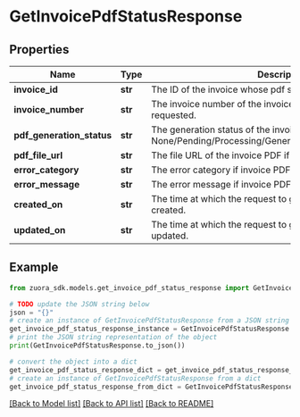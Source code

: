 # GetInvoicePdfStatusResponse


## Properties

Name | Type | Description | Notes
------------ | ------------- | ------------- | -------------
**invoice_id** | **str** | The ID of the invoice whose pdf status is requested.  | [optional] 
**invoice_number** | **str** | The invoice number of the invoice whose pdf status is requested.  | [optional] 
**pdf_generation_status** | **str** | The generation status of the invoice PDF. Can be one of - None/Pending/Processing/Generated/Error/Obsolete/Archived  | [optional] 
**pdf_file_url** | **str** | The file URL of the invoice PDF if it&#39;s generated successfully.  | [optional] 
**error_category** | **str** | The error category if invoice PDF generation failed.  | [optional] 
**error_message** | **str** | The error message if invoice PDF generation failed.  | [optional] 
**created_on** | **str** | The time at which the request to generate the PDF was created.  | [optional] 
**updated_on** | **str** | The time at which the request to generate the PDF was updated.  | [optional] 

## Example

```python
from zuora_sdk.models.get_invoice_pdf_status_response import GetInvoicePdfStatusResponse

# TODO update the JSON string below
json = "{}"
# create an instance of GetInvoicePdfStatusResponse from a JSON string
get_invoice_pdf_status_response_instance = GetInvoicePdfStatusResponse.from_json(json)
# print the JSON string representation of the object
print(GetInvoicePdfStatusResponse.to_json())

# convert the object into a dict
get_invoice_pdf_status_response_dict = get_invoice_pdf_status_response_instance.to_dict()
# create an instance of GetInvoicePdfStatusResponse from a dict
get_invoice_pdf_status_response_from_dict = GetInvoicePdfStatusResponse.from_dict(get_invoice_pdf_status_response_dict)
```
[[Back to Model list]](../README.md#documentation-for-models) [[Back to API list]](../README.md#documentation-for-api-endpoints) [[Back to README]](../README.md)


